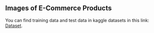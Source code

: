 ## Images of E-Commerce Products

You can find training data and test data in kaggle datasets in this link: [Dataset](https://www.kaggle.com/datasets/alirezamohammadzade/quera-bootcamp-product-image-classification).
